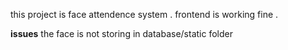this project is face attendence system . frontend is working fine .

**issues**
the face is not storing in database/static folder

